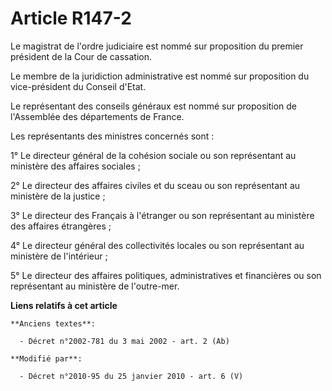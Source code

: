 # Article R147-2

Le magistrat de l'ordre judiciaire est nommé sur proposition du premier président de la Cour de cassation. 

Le membre de la juridiction administrative est nommé sur proposition du vice-président du Conseil d'Etat. 

Le représentant des conseils généraux est nommé sur proposition de l'Assemblée des départements de France. 

Les représentants des ministres concernés sont : 

1° Le directeur général de la cohésion sociale ou son représentant au ministère des affaires sociales ; 

2° Le directeur des affaires civiles et du sceau ou son représentant au ministère de la justice ; 

3° Le directeur des Français à l'étranger ou son représentant au ministère des affaires étrangères ; 

4° Le directeur général des collectivités locales ou son représentant au ministère de l'intérieur ; 

5° Le directeur des affaires politiques, administratives et financières ou son représentant au ministère de l'outre-mer.

**Liens relatifs à cet article**

	**Anciens textes**:

	  - Décret n°2002-781 du 3 mai 2002 - art. 2 (Ab)

	**Modifié par**:

	  - Décret n°2010-95 du 25 janvier 2010 - art. 6 (V)
